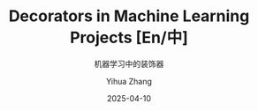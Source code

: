 ---
layout:     post_lang
title:      "Decorators in Machine Learning Projects [En/中]"
subtitle:   "机器学习中的装饰器"
date:       2025-04-10
author:     "Yihua Zhang"
header-img: "img/in-post/2025-04-10-decorators/bg.jpg"
catalog: true
tags:
   - Efficient AI
content_en: "posts/2025-04-10-decorators_en.md"
content_zh: "posts/2025-04-10-decorators_zh.md"
---